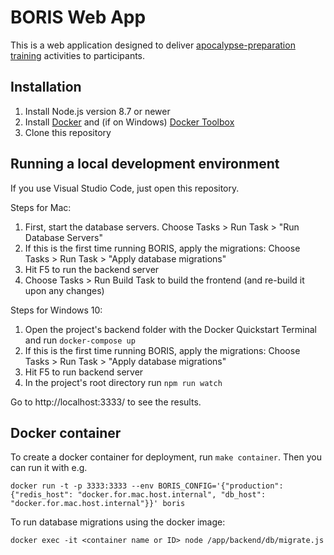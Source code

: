 BORIS Web App
=============

This is a web application designed to deliver [apocalypse-preparation training](https://apocalypsemadeeasy.com)
activities to participants.

Installation
------------

1. Install Node.js version 8.7 or newer
1. Install [Docker](https://www.docker.com/) and (if on Windows) [Docker Toolbox](https://docs.docker.com/toolbox/toolbox_install_windows/)
1. Clone this repository


Running a local development environment
---------------------------------------

If you use Visual Studio Code, just open this repository.

Steps for Mac:

1. First, start the database servers. Choose Tasks > Run Task > "Run Database Servers"
1. If this is the first time running BORIS, apply the migrations: Choose Tasks > Run Task >
   "Apply database migrations"
1. Hit F5 to run the backend server
1. Choose Tasks > Run Build Task to build the frontend (and re-build it upon any changes)

Steps for Windows 10:

1. Open the project's backend folder with the Docker Quickstart Terminal and run `docker-compose up`
1. If this is the first time running BORIS, apply the migrations: Choose Tasks > Run Task >
   "Apply database migrations"
1. Hit F5 to run backend server
1. In the project's root directory run `npm run watch`

Go to http://localhost:3333/ to see the results.

Docker container
----------------
To create a docker container for deployment, run `make container`. Then you can run it with e.g.

```
docker run -t -p 3333:3333 --env BORIS_CONFIG='{"production": {"redis_host": "docker.for.mac.host.internal", "db_host": "docker.for.mac.host.internal"}}' boris
```

To run database migrations using the docker image:
```
docker exec -it <container name or ID> node /app/backend/db/migrate.js
```
